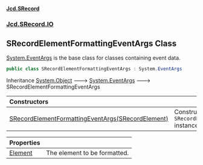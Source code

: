 #### [Jcd.SRecord](index.md 'index')
### [Jcd.SRecord.IO](Jcd.SRecord.IO.md 'Jcd.SRecord.IO')

## SRecordElementFormattingEventArgs Class

[System.EventArgs](https://docs.microsoft.com/en-us/dotnet/api/System.EventArgs 'System.EventArgs') is the base class for classes containing event data.

```csharp
public class SRecordElementFormattingEventArgs : System.EventArgs
```

Inheritance [System.Object](https://docs.microsoft.com/en-us/dotnet/api/System.Object 'System.Object') &#129106; [System.EventArgs](https://docs.microsoft.com/en-us/dotnet/api/System.EventArgs 'System.EventArgs') &#129106; SRecordElementFormattingEventArgs

| Constructors | |
| :--- | :--- |
| [SRecordElementFormattingEventArgs(SRecordElement)](Jcd.SRecord.IO.SRecordElementFormattingEventArgs.SRecordElementFormattingEventArgs(Jcd.SRecord.IO.SRecordElement).md 'Jcd.SRecord.IO.SRecordElementFormattingEventArgs.SRecordElementFormattingEventArgs(Jcd.SRecord.IO.SRecordElement)') | Constructs a `SRecordElementFormattingEventArgs` instance. |

| Properties | |
| :--- | :--- |
| [Element](Jcd.SRecord.IO.SRecordElementFormattingEventArgs.Element.md 'Jcd.SRecord.IO.SRecordElementFormattingEventArgs.Element') | The element to be formatted. |
